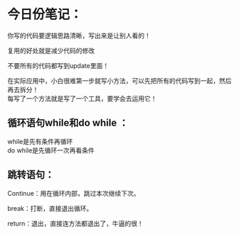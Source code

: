 今日份笔记：
==
你写的代码要逻辑思路清晰，写出来是让别人看的！  
  
复用的好处就是减少代码的修改  

不要所有的代码都写到update里面！  

在实际应用中，小白很难第一步就写小方法，可以先把所有的代码写到一起，然后再去拆分！  
每写了一个方法就是写了一个工具，要学会去运用它！  

循环语句while和do while  ：
--


while是先有条件再循环  
do while是先循环一次再看条件    

跳转语句：
--
Continue：用在循环内部，跳过本次继续下次。  

break：打断，直接退出循环。  

return：退出，直接连方法都退出了，牛逼的很！

